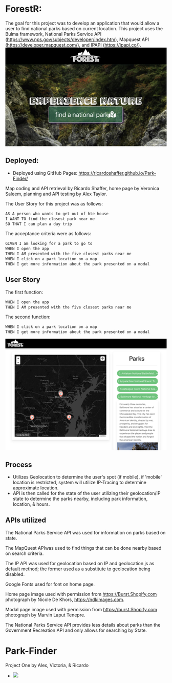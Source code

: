 # ForestR:
The goal for this project was to develop an application that would allow a user to find national parks based on current location. This project uses the Bulma framework, National Parks Service API (https://www.nps.gov/subjects/developer/index.htm), Mapquest API (https://developer.mapquest.com/), and IPAPI (https://ipapi.co/).
![](assets/Park-Findr-Home.png)

## Deployed:
*   Deployed using GitHub Pages: https://ricardoshaffer.github.io/Park-Finder/

Map coding and API retrieval by Ricardo Shaffer, home page by Veronica Saleem, planning and API testing by Alex Taylor.

The User Story for this project was as follows: 

```
AS A person who wants to get out of hte house
I WANT TO find the closest park near me
SO THAT I can plan a day trip
```

The acceptance criteria were as follows: 

```
GIVEN I am looking for a park to go to
WHEN I open the app
THEN I AM presented with the five closest parks near me
WHEN I click on a park location on a map
THEN I get more information about the park presented on a modal
```

## User Story

The first function:

```
WHEN I open the app
THEN I AM presented with the five closest parks near me
```

The second function:

```
WHEN I click on a park location on a map
THEN I get more information about the park presented on a modal
```
![](assets/Park-Findr-Search.png)
## Process
*   Utilizes Geolocation to determine the user's spot (if mobile), if 'mobile' location is restricted, system will utilize IP-Tracing to determine approximate location.
*   API is then called for the state of the user utilizing their geolocation/IP state to determine the parks nearby, including park information, location, & hours.


## APIs utilized

The National Parks Service API  was used for information on parks based on state. 

The MapQuest APIwas used to find things that can be done nearby based on search criteria.

The IP API was used for geolocation based on IP and geolocation js as default method; the former used as a substitute to geolocation being disabled.

Google Fonts used for font on home page.

Home page image used with permission from https://Burst.Shopify.com photograph by Nicole De Khors, https://ndkimages.com.

Modal page image used with permission from https://burst.Shopify.com photograph by Marvin Laput Tenepre.


The National Parks Service API provides less details about parks than the Government Recreation API and only allows for searching by State. 


# Park-Finder
Project One by Alex, Victoria, &amp; Ricardo
*   [![](https://img.shields.io/badge/Questions%3F-ricardo.ramiro.shaffer%40gmail.com-brightgreen)](mailto:ricardo.ramiro.shaffer@gmail.com)
